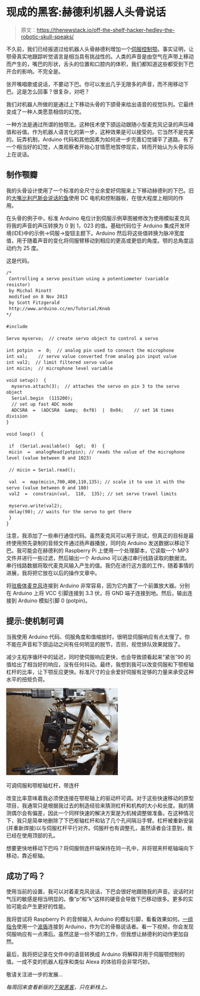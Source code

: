 # 现成的黑客:赫德利机器人头骨说话

> 原文：<https://thenewstack.io/off-the-shelf-hacker-hedley-the-robotic-skull-speaks/>

不久前，我们已经报道过给机器人头骨赫德利增加一个[伺服控制颚](https://thenewstack.io/hedley-the-robotic-skulls-orthognathic-surgery/)。事实证明，让颚骨真实地跟踪听觉语言是相当具有挑战性的。人类的声音是由空气在声带上移动而产生的，嘴巴的形状，舌头的位置和口腔内的体积，我们都知道这些都受到下巴开合的影响。不完全是。

张开嘴唱歌或说话，不要动下巴。你可以发出几乎无限多的声音，而不用移动下巴。这是怎么回事？很复杂，对吧？

我们对机器人所做的是通过上下移动头骨的下颌骨来给出语音的视觉队列。它最终变成了一种人类愿意相信的幻觉。

一种方法是通过所谓的拍颚法。这种技术使下颌运动跟随小型麦克风记录的声压峰值和谷值。作为机器人语言化的第一步，这种效果是可以接受的。它当然不是完美的。玩弄机制，Arduino 代码和其他因素为如何进一步完善幻觉铺平了道路。有了一个相当好的幻觉，人类观察者开始心甘情愿地暂停现实，转而开始认为头骨实际上在说话。

## 制作颚瓣

我的头骨设计使用了一个标准的全尺寸业余爱好伺服来上下移动赫德利的下巴。旧的[大嘴比利巴斯会说话的鱼](https://en.wikipedia.org/wiki/Big_Mouth_Billy_Bass)使用 DC 电机和控制器板，在很大程度上相同的作用。

在头骨的例子中，标准 Arduino 电位计到伺服示例草图被修改为使用模拟麦克风将我的声音的声压转换为 0 到 1，023 的值。基础代码位于 Arduino 集成开发环境(IDE)中的示例->伺服->旋钮主题下。Arduino 然后将这些值转换为脉冲宽度值，用于随着声音的变化将伺服臂移动到相应的更高或更低的角度。颚的总角度运动约为 25 度。

这是代码。

```
/*
 Controlling a servo position using a potentiometer (variable resistor)
 by Michal Rinott 
 modified on 8 Nov 2013
 by Scott Fitzgerald
 http://www.arduino.cc/en/Tutorial/Knob
*/

#include 

Servo myservo;  // create servo object to control a servo

int potpin  =  0;  // analog pin used to connect the microphone
int val;    // servo value converted from analog pin input value
int val2;  // limit filtered servo value
int micin;  // microphone level variable

void setup()  {
  myservo.attach(3);  // attaches the servo on pin 3 to the servo object
  Serial.begin  (115200);
  // set up fast ADC mode
  ADCSRA  =  (ADCSRA  &amp;  0xf8)  |  0x04;    // set 16 times division
}

void loop()  {

 if  (Serial.available()  &gt;  0)  {
 micin  =  analogRead(potpin); // reads the value of the microphone level (value between 0 and 1023) 

 // micin = Serial.read();

 val  =  map(micin,700,400,110,135); // scale it to use it with the servo (value between 0 and 180)
 val2  =  constrain(val,  110,  135); // set servo travel limits

 myservo.write(val2);  
 delay(90); // waits for the servo to get there
 }  
}        

```

注意，我添加了一些串行通信代码。虽然麦克风可以用于测试，但真正的目标是最终使用预先录制的音频文件通过扬声器播放，同时向 Arduino 发送数据以移动下巴。我可能会在赫德利的 Raspberry Pi 上使用一个处理脚本，它读取一个 MP3 文件并进行一些过滤，然后输出一个 Arduino 可以通过串行线路读取的数据流。串行线路数据将取代麦克风输入产生的值。我仍在进行这方面的工作，随着事情的进展，我将把它放在以后的操作文章中。

将[驻极体麦克风](https://www.sparkfun.com/products/12758)连接到 Arduino 非常容易，因为它内置了一个前置放大器。分别在 Arduino 上将 VCC 引脚连接到 3.3 伏，将 GND 端子连接到地。然后，输出连接到 Arduino 模拟引脚 0 (potpin)。

## 提示:使机制可调

当我使用 Arduino 代码、伺服角度和值缩放时，很明显伺服响应有点太慢了。你不能在声音和下颌运动之间有任何明显的脱节，否则，视觉排队效果就毁了。

减少主程序循环中的延迟，同时使伺服响应更快，也会导致颌看起来“紧张”90 的值给出了相当好的响应，没有任何抖动。最终，我想到我可以改变伺服和下颚枢轴杠杆的比率，让下颚反应更快。标准尺寸的业余爱好伺服有足够的力量来承受这种水平的扭矩负荷。

[![](img/9f2a9ac2ae025d5b62eabdb16f50c7eb.png)](https://storage.googleapis.com/cdn.thenewstack.io/media/2018/05/830c86a8-adjustable-jaw-pivot.png)

可调伺服和颚枢轴杠杆，带连杆

改变比率意味着我必须使连接在颚枢轴上的驱动杆可调。对于这些快速移动的原型项目，我通常只是根据我过去的制造经验来猜测杠杆和机构的大小和长度。我的猜测偶尔会有偏差，因此一个同样快速的解决方案是为机械调整做准备。在这种情况下，我只是简单地删除了下巴枢轴杠杆和钻了几个孔间隔沿手臂。杠杆被重新安装(并重新焊接)以与伺服杠杆平行对齐。伺服杆也有调整孔，虽然读者会注意到，我已经在使用顶部的孔。

想要更快地移动下巴吗？将伺服侧连杆端保持在同一孔中，并将钳夹杆枢轴端向下移动，靠近枢轴。

## 成功了吗？

使用当前的设置，我可以对着麦克风说话，下巴会很好地跟随我的声音。说话时对气压的敏感是相当明显的。像“p”和“k”这样的硬音会导致下巴移动很多。更多的实验可能会产生更好的性能。

我将尝试将 Raspberry Pi 的音频输入 Arduino 的模拟引脚，看看效果如何。[一组指令](http://www.instructables.com/id/Talking-Arduino-Halloween-Skeleton/)使用一个[波盾](https://www.adafruit.com/product/94?gclid=EAIaIQobChMIkvvNlq2p2wIVFBuBCh29EwINEAAYAiAAEgIf1PD_BwE)连接到 Arduino，作为它的骨骼说话者。看一下视频，你会发现伺服响应有一点滞后。虽然这是一份不错的工作，但我想让赫德利的动作更加自然。

最后，我将把记录在文件中的语音转换成 Arduino 将解释并用于伺服颚控制的值。一成不变的机器人程序和类似 Alexa 的体验将会非常巧妙。

敬请关注进一步的发展…

*每周回来查看新版的[下架黑客](/tag/off-the-shelf-hacker/)，只在新栈上。*

<svg xmlns:xlink="http://www.w3.org/1999/xlink" viewBox="0 0 68 31" version="1.1"><title>Group</title> <desc>Created with Sketch.</desc></svg>